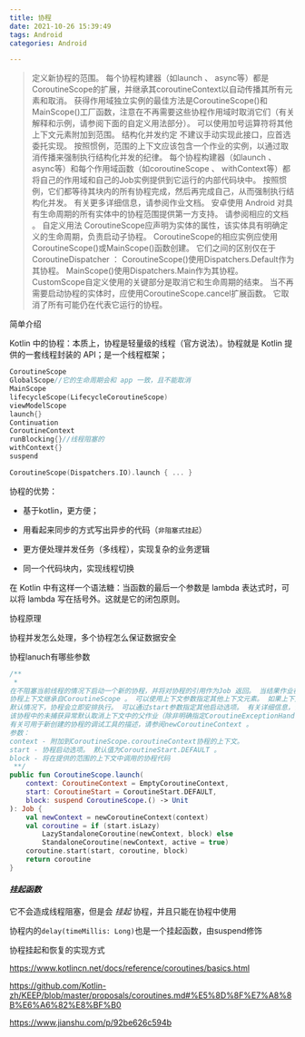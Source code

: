 ```yaml
---
title: 协程
date: 2021-10-26 15:39:49
tags: Android
categories: Android

---
```


> 定义新协程的范围。 每个协程构建器（如launch 、 async等）都是CoroutineScope的扩展，并继承其coroutineContext以自动传播其所有元素和取消。
> 获得作用域独立实例的最佳方法是CoroutineScope()和MainScope()工厂函数，注意在不再需要这些协程作用域时取消它们（有关解释和示例，请参阅下面的自定义用法部分）。
> 可以使用加号运算符将其他上下文元素附加到范围。
> 结构化并发约定
> 不建议手动实现此接口，应首选委托实现。 按照惯例，范围的上下文应该包含一个作业的实例，以通过取消传播来强制执行结构化并发的纪律。
> 每个协程构建器（如launch 、 async等）和每个作用域函数（如coroutineScope 、 withContext等）都将自己的作用域和自己的Job实例提供到它运行的内部代码块中。 按照惯例，它们都等待其块内的所有协程完成，然后再完成自己，从而强制执行结构化并发。 有关更多详细信息，请参阅作业文档。
> 安卓使用
> Android 对具有生命周期的所有实体中的协程范围提供第一方支持。 请参阅相应的文档 。
> 自定义用法
> CoroutineScope应声明为实体的属性，该实体具有明确定义的生命周期，负责启动子协程。 CoroutineScope的相应实例应使用CoroutineScope()或MainScope()函数创建。 它们之间的区别仅在于CoroutineDispatcher ：
> CoroutineScope()使用Dispatchers.Default作为其协程。
> MainScope()使用Dispatchers.Main作为其协程。
> CustomScope自定义使用的关键部分是取消它和生命周期的结束。 当不再需要启动协程的实体时，应使用CoroutineScope.cancel扩展函数。 它取消了所有可能仍在代表它运行的协程。

简单介绍

Kotlin 中的协程：本质上，协程是轻量级的线程（官方说法）。协程就是 Kotlin 提供的一套线程封装的 API；是一个线程框架；

```kotlin
CoroutineScope
GlobalScope//它的生命周期会和 app 一致，且不能取消
MainScope
lifecycleScope(LifecycleCoroutineScope)
viewModelScope
launch{}
Continuation
CoroutineContext
runBlocking{}//线程阻塞的
withContext{}
suspend
```

```kotlin
CoroutineScope(Dispatchers.IO).launch { ... }
```



协程的优势：

- 基于kotlin，更方便；

- 用看起来同步的方式写出异步的代码（`非阻塞式挂起`）

- 更方便处理并发任务（多线程），实现复杂的业务逻辑

- 同一个代码块内，实现线程切换

  

在 Kotlin 中有这样一个语法糖：当函数的最后一个参数是 lambda 表达式时，可以将 lambda 写在括号外。这就是它的闭包原则。



协程原理

协程并发怎么处理，多个协程怎么保证数据安全

协程lanuch有哪些参数

```kotlin
/**
 *
在不阻塞当前线程的情况下启动一个新的协程，并将对协程的引用作为Job 返回。 当结果作业被取消时，协同程序被取消。
协程上下文继承自CoroutineScope 。 可以使用上下文参数指定其他上下文元素。 如果上下文没有任何调度程序或任何其他ContinuationInterceptor ，则使用Dispatchers.Default 。 父作业也从CoroutineScope继承，但也可以用相应的上下文元素覆盖。
默认情况下，协程会立即安排执行。 可以通过start参数指定其他启动选项。 有关详细信息，请参阅CoroutineStart 。 一个可选的启动参数可以设置为CoroutineStart.LAZY以延迟启动协程。 在这种情况下，协程Job以新状态创建。 它可以用start函数显式启动，并在第一次调用join 时隐式启动。
该协程中的未捕获异常默认取消上下文中的父作业（除非明确指定CoroutineExceptionHandler ），这意味着当launch与另一个协程的上下文一起使用时，任何未捕获的异常都会导致父协程的取消。
有关可用于新创建的协程的调试工具的描述，请参阅newCoroutineContext 。
参数：
context - 附加到CoroutineScope.coroutineContext协程的上下文。
start - 协程启动选项。 默认值为CoroutineStart.DEFAULT 。
block - 将在提供的范围的上下文中调用的协程代码
 **/
public fun CoroutineScope.launch(
    context: CoroutineContext = EmptyCoroutineContext,
    start: CoroutineStart = CoroutineStart.DEFAULT,
    block: suspend CoroutineScope.() -> Unit
): Job {
    val newContext = newCoroutineContext(context)
    val coroutine = if (start.isLazy)
        LazyStandaloneCoroutine(newContext, block) else
        StandaloneCoroutine(newContext, active = true)
    coroutine.start(start, coroutine, block)
    return coroutine
}
```





#### ***挂起函数*** 

它不会造成线程阻塞，但是会 *挂起* 协程，并且只能在协程中使用

协程内的`delay(timeMillis: Long)`也是一个挂起函数，由suspend修饰

协程挂起和恢复的实现方式



https://www.kotlincn.net/docs/reference/coroutines/basics.html

https://github.com/Kotlin-zh/KEEP/blob/master/proposals/coroutines.md#%E5%8D%8F%E7%A8%8B%E6%A6%82%E8%BF%B0

https://www.jianshu.com/p/92be626c594b

